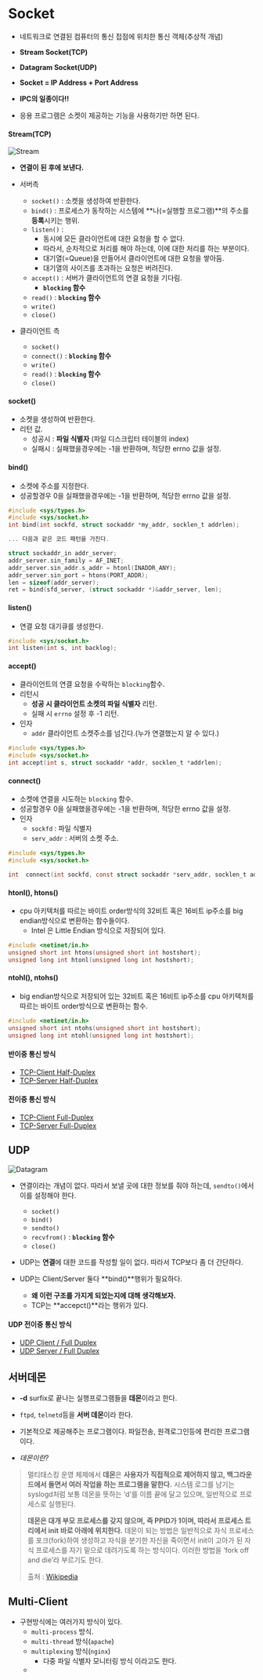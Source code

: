 # Socket
- 네트워크로 연결된 컴퓨터의 통신 접점에 위치한 통신 객체(추상적 개념)

- **Stream Socket(TCP)**
- **Datagram Socket(UDP)**

- **Socket = IP Address + Port Address**
- **IPC의 일종이다!!**
- 응용 프로그램은 소켓이 제공하는 기능을 사용하기만 하면 된다.

#### Stream(TCP)
![Stream](./img/stream_tcp.gif)
- **연결이 된 후에 보낸다.**
- 서버측
  - `socket()` : 소켓을 생성하여 반환한다.
  - `bind()` : 프로세스가 동작하는 시스템에 **나(=실행할 프로그램)**의 주소를 **등록**시키는 행위.
  - `listen()` :
    - 동시에 모든 클라이언트에 대한 요청을 할 수 없다.
    - 따라서, 순차적으로 처리를 해야 하는데, 이에 대한 처리를 하는 부분이다.
    - 대기열(=Queue)을 만들어서 클라이언트에 대한 요청을 쌓아둠.
    - 대기열의 사이즈를 초과하는 요청은 버려진다.
  - `accept()` : 서버가 클라이언트의 연결 요청을 기다림.
      -  **`blocking` 함수**
  - `read()` : **`blocking` 함수**
  - `write()`
  - `close()`

- 클라이언트 측
  - `socket()`
  - `connect()` : **`blocking` 함수**
  - `write()`
  - `read()` : **`blocking` 함수**
  - `close()`

#### socket()
- 소켓을 생성하여 반환한다.
- 리턴 값.
  - 성공시 : **파일 식별자** (파일 디스크립터 테이블의 index)
  - 실패시 : 실패했을경우에는 -1을 반환하며, 적당한 errno 값을 설정.

#### bind()
- 소켓에 주소를 지정한다.
- 성공할경우 0을 실패했을경우에는 -1을 반환하며, 적당한 errno 값을 설정.

```c
#include <sys/types.h>
#include <sys/socket.h>
int bind(int sockfd, struct sockaddr *my_addr, socklen_t addrlen);

... 다음과 같은 코드 패턴을 가진다.

struct sockaddr_in addr_server;
addr_server.sin_family = AF_INET;
addr_server.sin_addr.s_addr = htonl(INADDR_ANY);
addr_server.sin_port = htons(PORT_ADDR);
len = sizeof(addr_server);
ret = bind(sfd_server, (struct sockaddr *)&addr_server, len);
```

#### listen()
- 연결 요청 대기큐를 생성한다.

```c
#include <sys/socket.h>
int listen(int s, int backlog);
```

#### accept()
- 클라이언트의 연결 요청을 수락하는 `blocking`함수.
- 리턴시
  - **성공 시 클라이언트 소켓의 파일 식별자** 리턴.
  - 실패 시 `errno` 설정 후 -1 리턴.
- 인자
  - `addr` 클라이언트 소켓주소를 넘긴다.(누가 연결했는지 알 수 있다.)

```c
#include <sys/types.h>
#include <sys/socket.h>
int accept(int s, struct sockaddr *addr, socklen_t *addrlen);
```

#### connect()
- 소켓에 연결을 시도하는 `blocking` 함수.
- 성공할경우 0을 실패했을경우에는 -1을 반환하며, 적당한 errno 값을 설정.
- 인자
  - `sockfd` : 파일 식별자
  - `serv_addr` : 서버의 소켓 주소.

```c
#include <sys/types.h>
#include <sys/socket.h>

int  connect(int sockfd, const struct sockaddr *serv_addr, socklen_t addrlen);
```


#### htonl(), htons()
- cpu 아키텍처를 따르는 바이트 order방식의 32비트 혹은 16비트 ip주소를 big endian방식으로 변환하는 함수들이다.
  - Intel 은 Little Endian 방식으로 저장되어 있다.

```c
#include <netinet/in.h>
unsigned short int htons(unsigned short int hostshort);
unsigned long int htonl(unsigned long int hostshort);
```

#### ntohl(), ntohs()
- big endian방식으로 저장되어 있는 32비트 혹은 16비트 ip주소를 cpu 아키텍처를 따르는 바이트 order방식으로 변환하는 함수.

```c
#include <netinet/in.h>
unsigned short int ntohs(unsigned short int hostshort);
unsigned long int ntohl(unsigned long int hostshort);
```

#### 반이중 통신 방식
- [TCP-Client Half-Duplex](./multimedia/EX03-02_tcp_client_pc/tcp_client_pc.c)
- [TCP-Server Half-Duplex](./multimedia/EX03-01_tcp_server_bd/tcp_server_bd.c)

#### 전이중 통신 방식
- [TCP-Client Full-Duplex](./multimedia/EX03-04_tcp_client_pc_th/tcp_client_pc_th.c)
- [TCP-Server Full-Duplex](./multimedia/EX03-03_tcp_server_bd_th/tcp_server_bd_th.c)

## UDP
![Datagram](./img/UDPsockets.jpg)
- 연결이라는 개념이 없다. 따라서 보낼 곳에 대한 정보를 줘야 하는데, `sendto()`에서 이를 설정해야 한다.
  - `socket()`
  - `bind()`
  - `sendto()`
  - `recvfrom()` : **`blocking` 함수**
  - `close()`

- UDP는 **연결**에 대한 코드를 작성할 일이 없다. 따라서 TCP보다 좀 더 간단하다.
- UDP는 Client/Server 둘다 **bind()**행위가 필요하다.
  - **왜 이런 구조를 가지게 되었는지에 대해 생각해보자.**
  - TCP는 **accepct()**라는 행위가 있다.


#### UDP 전이중 통신 방식
- [UDP Client / Full Duplex](./multimedia/EX03-04_tcp_client_pc_th/tcp_client_pc_th.c)
- [UDP Server / Full Duplex](./multimedia/EX03-05_udp_server_bd_th/udp_server_bd_th.c)


## 서버데몬
- **-d** surfix로 끝나는 실행프로그램들을 **데몬**이라고 한다.
- `ftpd`, `telnetd`등을 **서버 데몬**이라 한다.
- 기본적으로 제공해주는 프로그램이다. 파일전송, 원격로그인등에 편리한 프로그램이다.


- *데몬이란?*
> 멀티태스킹 운영 체제에서 **데몬**은 **사용자가 직접적으로 제어하지 않고, 백그라운드에서 돌면서 여러 작업을 하는 프로그램을 말한다.** 시스템 로그를 남기는 syslogd처럼 보통 데몬을 뜻하는 ‘d’를 이름 끝에 달고 있으며, 일반적으로 프로세스로 실행된다.
>
> **데몬은 대개 부모 프로세스를 갖지 않으며, 즉 PPID가 1이며, 따라서 프로세스 트리에서 init 바로 아래에 위치한다.** 데몬이 되는 방법은 일반적으로 자식 프로세스를 포크(fork)하여 생성하고 자식을 분기한 자신을 죽이면서 init이 고아가 된 자식 프로세스를 자기 밑으로 데려가도록 하는 방식이다. 이러한 방법을 ‘fork off and die’라 부르기도 한다.
>
> 출처 : [Wikipedia](https://ko.wikipedia.org/wiki/%EB%8D%B0%EB%AA%AC_(%EC%BB%B4%ED%93%A8%ED%8C%85))



## Multi-Client
- 구현방식에는 여러가지 방식이 있다.
  - `multi-process` 방식.
  - `multi-thread` 방식(`apache`)
  - `multiplexing` 방식(`nginx`)
    - 다중 파일 식별자 모니터링 방식 이라고도 한다.
  -
